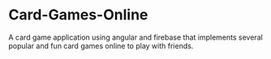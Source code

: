 # Card-Games-Online
A card game application using angular and firebase that implements several popular and fun card games online to play with friends.
